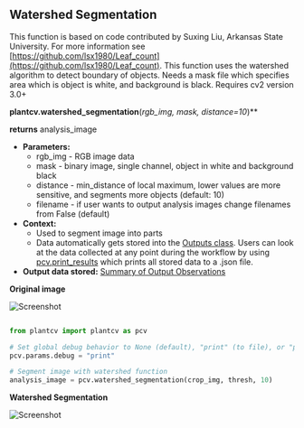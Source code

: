 ## Watershed Segmentation

This function is based on code contributed by Suxing Liu, Arkansas State University.
For more information see [https://github.com/lsx1980/Leaf_count](https://github.com/lsx1980/Leaf_count).
This function uses the watershed algorithm to detect boundary of objects.
Needs a mask file which specifies area which is object is white, and background is black.
Requires cv2 version 3.0+

**plantcv.watershed_segmentation**(*rgb_img, mask, distance=10*)**

**returns** analysis_image

- **Parameters:**
    - rgb_img - RGB image data
    - mask - binary image, single channel, object in white and background black
    - distance - min_distance of local maximum, lower values are more sensitive, and segments more objects (default: 10)
    - filename - if user wants to output analysis images change filenames from False (default)
- **Context:**
    - Used to segment image into parts
    - Data automatically gets stored into the [Outputs class](outputs.md). Users can look at the data collected at any point during 
    the workflow by using [pcv.print_results](print_results.md) which prints all stored data to a .json file.
- **Output data stored:** [Summary of Output Observations](output_measurements.md#summary-of-output-observations)

**Original image**

![Screenshot](img/documentation_images/watershed/543_auto_cropped.jpg)

```python

from plantcv import plantcv as pcv

# Set global debug behavior to None (default), "print" (to file), or "plot" (Jupyter Notebooks or X11)
pcv.params.debug = "print"

# Segment image with watershed function
analysis_image = pcv.watershed_segmentation(crop_img, thresh, 10)

```

**Watershed Segmentation**

![Screenshot](img/documentation_images/watershed/watershed.jpg)

